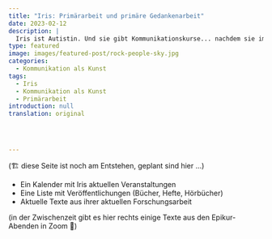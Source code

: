 ```yaml
---
title: "Iris: Primärarbeit und primäre Gedankenarbeit"
date: 2023-02-12
description: |
  Iris ist Autistin. Und sie gibt Kommunikationskurse... nachdem sie im Leben Friseurin gelernt hat, 25 Jahre verheiratet war, eine Tochter hat, vielen Drogensüchtigen in ihrer Sucht geholfen hat oder aus ihr heraus, Unternehmen und Schulen beraten hat, die weltbeste Kinderfreizeit in Ängelsberg in Schweden aufgebaut hat, u.a. mit einem "Garten des Epikur". Sie spricht mit Menschen aus der "Atmosphäre" heraus, eine für die meisten von uns unsichtbare Welt voller Gedanken, Bilder, Ströme, Gefühle, die uns alle umgibt und die sie als Kind die "reale Welt" nannte, im Gegensatz zur gewöhlichen, die wir alle kennen. Sie ist auch Bestsellerautorin, und, vielleicht der wichtigste Grund, warum ihre Kommunikationskurse so spannend sind: Sie hat als 12-jähriges Mädchen entschieden, alles über Kommunikation zu lernen, was es zu lernen gibt. Und das hat sie seit dem mit autistischer Akribi seit über 50 Jahren gemacht, jeden Tag.
type: featured
image: images/featured-post/rock-people-sky.jpg
categories:
  - Kommunikation als Kunst
tags:
  - Iris
  - Kommunikation als Kunst
  - Primärarbeit
introduction: null
translation: original




---
```


(🏗️ diese Seite ist noch am Entstehen, geplant sind hier ...)

- Ein Kalender mit Iris aktuellen Veranstaltungen
- Eine Liste mit Veröffentlichungen (Bücher, Hefte, Hörbücher)
- Aktuelle Texte aus ihrer aktuellen Forschungsarbeit

(in der Zwischenzeit gibt es hier rechts einige Texte aus den Epikur-Abenden in Zoom 🌳)

